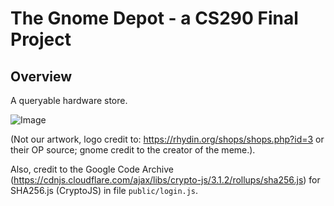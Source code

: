 # The Gnome Depot - a CS290 Final Project

## Overview

A queryable hardware store.

![Image](public/images/repository-image-2.png)

(Not our artwork, logo credit to: https://rhydin.org/shops/shops.php?id=3 or their OP source; gnome credit to the creator of the meme.).

Also, credit to the Google Code Archive (https://cdnjs.cloudflare.com/ajax/libs/crypto-js/3.1.2/rollups/sha256.js) for SHA256.js (CryptoJS) in file `public/login.js`. 

